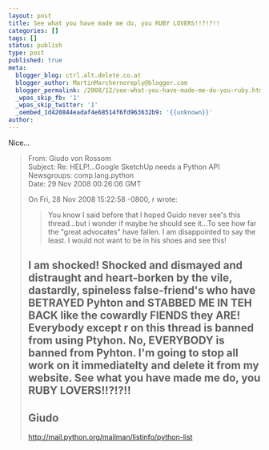 ```yaml
---
layout: post
title: See what you have made me do, you RUBY LOVERS!!?!?!!
categories: []
tags: []
status: publish
type: post
published: true
meta:
  blogger_blog: ctrl.alt.delete.co.at
  blogger_author: MartinMarchernoreply@blogger.com
  blogger_permalink: /2008/12/see-what-you-have-made-me-do-you-ruby.html
  _wpas_skip_fb: '1'
  _wpas_skip_twitter: '1'
  _oembed_1d420844eadaf4e68514f6fd963632b9: '{{unknown}}'
author: 
---
```


Nice...

> From: Giudo von Rossom  
> Subject: Re: HELP!...Google SketchUp needs a Python API  
> Newsgroups: comp.lang.python  
> Date: 29 Nov 2008 00:26:06 GMT  
> 
>On Fri, 28 Nov 2008 15:22:58 -0800, r wrote:  
>> You know I said before that I hoped Guido never see's this thread...but i
>> wonder if maybe he should see it...To see how far the "great advocates"
>> have fallen. I am disappointed to say the least. I would not want to be in
>> his shoes and see this!
> 
> I am shocked! Shocked and dismayed and distraught and heart-borken by the
> vile, dastardly, spineless false-friend's who have BETRAYED Pyhton and
> STABBED ME IN TEH BACK like the cowardly FIENDS they ARE!
> Everybody except r on this thread is banned from using Ptyhon. No,
> EVERYBODY is banned from Pyhton. I'm going to stop all work on it
> immediatelty and delete it from my website.
> See what you have made me do, you RUBY LOVERS!!?!?!!  
> --  
> Giudo  
> --  
> http://mail.python.org/mailman/listinfo/python-list
